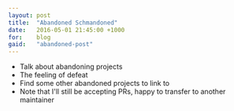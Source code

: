 ```yaml
---
layout: post
title:  "Abandoned Schmandoned"
date:   2016-05-01 21:45:00 +1000
for:    blog
gaid:   "abandoned-post"
---
```


* Talk about abandoning projects
* The feeling of defeat
* Find some other abandoned projects to link to
* Note that I'll still be accepting PRs, happy to transfer to another maintainer
